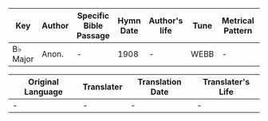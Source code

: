 Key | Author   | Specific Bible Passage     |Hymn Date |Author's life |Tune |Metrical Pattern   |Composer/Source
-- | --------- | ---------------------------|----------|--------------|-----|-------------------|-------------  
B♭ Major |Anon. |- |1908 |- |WEBB |- |Webb

Original Language | Translater | Translation Date   | Translater's Life  
----------------- | --------- | --------------------|-------------     
\- |- |- |-
